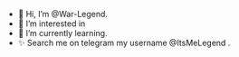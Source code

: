 - 👋 Hi, I’m @War-Legend.
- 👀 I’m interested in  
- 🌱 I’m currently learning.
- ✨ Search me on telegram my username @ItsMeLegend .

<!---
War-Legend/War-Legend is a ✨ special ✨ repository because its `README.md` (this file) appears on your GitHub profile.
You can click the Preview link to take a look at your changes.
--->
